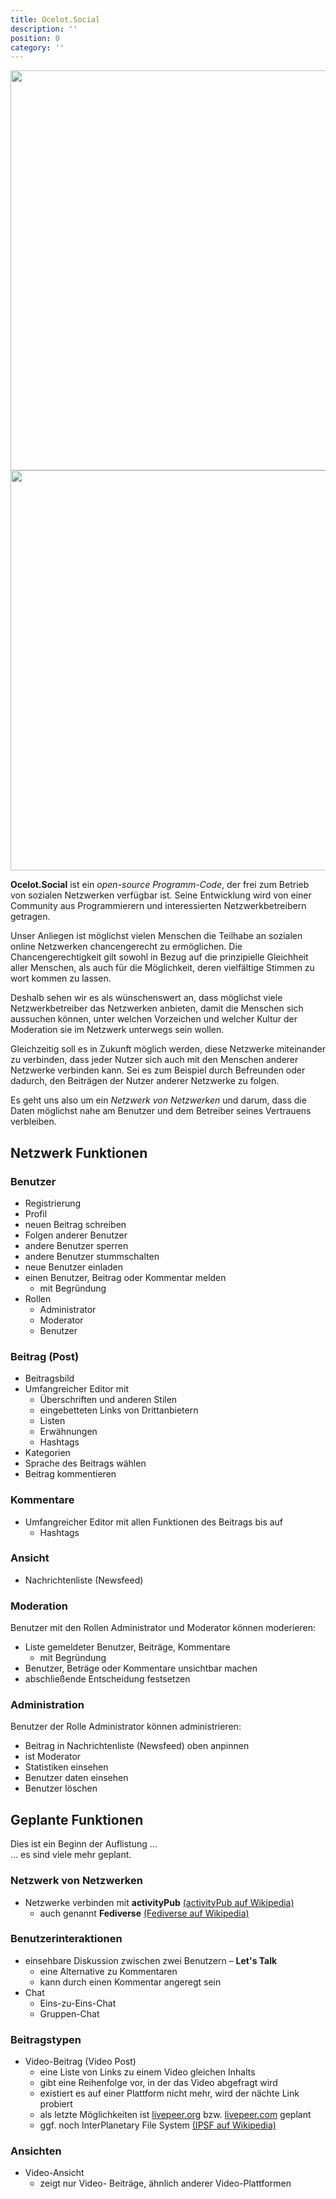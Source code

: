 ```yaml
---
title: Ocelot.Social
description: ''
position: 0
category: ''
---
```


<img src="/preview.png" class="light-img" width="1280" height="640" alt=""/>
<img src="/preview-dark.png" class="dark-img" width="1280" height="640" alt=""/>

**Ocelot.Social** ist ein *open-source Programm-Code*, der frei zum Betrieb von sozialen Netzwerken verfügbar ist.
Seine Entwicklung wird von einer Community aus Programmierern und interessierten Netzwerkbetreibern getragen.

Unser Anliegen ist möglichst vielen Menschen die Teilhabe an sozialen online Netzwerken chancengerecht zu ermöglichen.
Die Chancengerechtigkeit gilt sowohl in Bezug auf die prinzipielle Gleichheit aller Menschen, als auch für die Möglichkeit, deren vielfältige Stimmen zu wort kommen zu lassen.

Deshalb sehen wir es als wünschenswert an, dass möglichst viele Netzwerkbetreiber das Netzwerken anbieten, damit die Menschen sich aussuchen können, unter welchen Vorzeichen und welcher Kultur der Moderation sie im Netzwerk unterwegs sein wollen.

Gleichzeitig soll es in Zukunft möglich werden, diese Netzwerke miteinander zu verbinden, dass jeder Nutzer sich auch mit den Menschen anderer Netzwerke verbinden kann. Sei es zum Beispiel durch Befreunden oder dadurch, den Beiträgen der Nutzer anderer Netzwerke zu folgen.

Es geht uns also um ein *Netzwerk von Netzwerken* und darum, dass die Daten möglichst nahe am Benutzer und dem Betreiber seines Vertrauens verbleiben.
  
## Netzwerk Funktionen

### Benutzer

- Registrierung
- Profil
- neuen Beitrag schreiben
- Folgen anderer Benutzer
- andere Benutzer sperren
- andere Benutzer stummschalten
- neue Benutzer einladen
- einen Benutzer, Beitrag oder Kommentar melden
  - mit Begründung
- Rollen
  - Administrator
  - Moderator
  - Benutzer

### Beitrag (Post)

- Beitragsbild
- Umfangreicher Editor mit
  - Überschriften und anderen Stilen
  - eingebetteten Links von Drittanbietern
  - Listen
  - Erwähnungen
  - Hashtags
- Kategorien
- Sprache des Beitrags wählen
- Beitrag kommentieren

### Kommentare

- Umfangreicher Editor mit allen Funktionen des Beitrags bis auf
  - Hashtags

### Ansicht

- Nachrichtenliste (Newsfeed)

### Moderation

Benutzer mit den Rollen Administrator und Moderator können moderieren:

- Liste gemeldeter Benutzer, Beiträge, Kommentare
  - mit Begründung
- Benutzer, Beträge oder Kommentare unsichtbar machen
- abschließende Entscheidung festsetzen

### Administration

Benutzer der Rolle Administrator können administrieren:

- Beitrag in Nachrichtenliste (Newsfeed) oben anpinnen
- ist Moderator
- Statistiken einsehen
- Benutzer daten einsehen
- Benutzer löschen

## Geplante Funktionen

Dies ist ein Beginn der Auflistung …  
… es sind viele mehr geplant.

### Netzwerk von Netzwerken

- Netzwerke verbinden mit **activityPub** [(activityPub auf Wikipedia)](https://de.wikipedia.org/wiki/ActivityPub)
  - auch genannt **Fediverse** [(Fediverse auf Wikipedia)](https://de.wikipedia.org/wiki/Fediverse)

### Benutzerinteraktionen

- einsehbare Diskussion zwischen zwei Benutzern – **Let's Talk**
  - eine Alternative zu Kommentaren
  - kann durch einen Kommentar angeregt sein
- Chat
  - Eins-zu-Eins-Chat
  - Gruppen-Chat

### Beitragstypen

- Video-Beitrag (Video Post)
  - eine Liste von Links zu einem Video gleichen Inhalts
  - gibt eine Reihenfolge vor, in der das Video abgefragt wird
  - existiert es auf einer Plattform nicht mehr, wird der nächte Link probiert
  - als letzte Möglichkeiten ist [livepeer.org](livepeer.org) bzw. [livepeer.com](livepeer.com) geplant
  - ggf. noch InterPlanetary File System [(IPSF auf Wikipedia)](https://de.wikipedia.org/wiki/InterPlanetary_File_System)

### Ansichten

- Video-Ansicht
  - zeigt nur Video- Beiträge, ähnlich anderer Video-Plattformen
